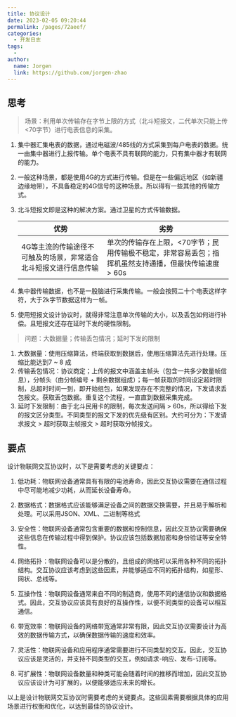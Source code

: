 ```yaml
---
title: 协议设计
date: 2023-02-05 09:20:44
permalink: /pages/72aeef/
categories:
  - 开发日志
tags:
  - 
author: 
  name: Jorgen
  link: https://github.com/jorgen-zhao
---
```


## 思考

> 场景：利用单次传输存在字节上限的方式（北斗短报文，二代单次只能上传<70字节）进行电表信息的采集。

1. 集中器汇集电表的数据，通过电磁波/485线的方式采集到每户电表的数据。统一由集中器进行上报传输。单个电表不具有联网的能力，只有集中器才有联网的能力。

2. 一般这种场景，都是使用4G的方式进行传输。但是在一些偏远地区（如新疆边缘地带），不具备稳定的4G信号的这种场景。所以得有一些其他的传输方式。

3. 北斗短报文即是这种的解决方案。通过卫星的方式传输数据。

   | 优势                                                         | 劣势                                                         |
   | ------------------------------------------------------------ | ------------------------------------------------------------ |
   | 4G等主流的传输途径不可触及的场景，非常适合北斗短报文进行信息传输 | 单次的传输存在上限，<70字节；民用传输极不稳定，非常容易丢包；指挥机虽然支持通播，但最快传输速度 > 60s |


4. 集中器传输数据，也不是一股脑进行采集传输。一般会按照二十个电表这样字符，大于2k字节数据这样为一帧。

5. 使用短报文设计协议时，就得非常注意单次传输的大小，以及丢包如何进行补偿。且短报文还存在延时下发的硬性限制。


> 问题：大数据量；传输丢包情况；延时下发的限制

1. 大数据量：使用压缩算法，终端获取到数据后，使用压缩算法先进行处理。压缩比能达到7 ~ 8 成
2. 传输丢包情况：协议商定；上传的报文中涵盖主帧头（包含一共多少数量帧信息），分帧头（由分帧编号 + 剩余数据组成）；每一帧获取的时间设定超时限制，总超时时间一到，即开始组包，如果发现存在不完整的情况，下发请求丢包报文。获取丢包数据。重复这个流程，一直直到数据采集完成。
3. 延时下发限制：由于北斗民用卡的限制，每次发送间隔 > 60s，所以得给下发的报文区分类型。不同类型的报文下发的优先级有区别。大约可分为：下发请求报文 > 超时获取主帧报文 > 超时获取分帧报文。

##  要点
设计物联网交互协议时，以下是需要考虑的关键要点：

1. 低功耗：物联网设备通常具有有限的电池寿命，因此交互协议需要在通信过程中尽可能地减少功耗，从而延长设备寿命。
   
2. 数据格式：数据格式应该能够满足设备之间的数据交换需要，并且易于解析和处理。可以采用JSON、XML、二进制等格式

3. 安全性：物联网设备通常包含重要的数据和控制信息，因此交互协议需要确保这些信息在传输过程中得到保护。协议应该包括数据加密和身份验证等安全特性。
   
4. 网络拓扑：物联网设备可以是分散的，且组成的网络可以采用各种不同的拓扑结构。交互协议应该考虑到这些因素，并能够适应不同的拓扑结构，如星形、网状、总线等。

5. 互操作性：物联网设备通常来自不同的制造商，使用不同的通信协议和数据格式。因此，交互协议应该具有良好的互操作性，以便不同类型的设备可以相互通信。

6. 带宽效率：物联网设备的网络带宽通常非常有限，因此交互协议需要设计为高效的数据传输方式，以确保数据传输的速度和效率。

7. 灵活性：物联网设备和应用程序通常需要进行不同类型的交互。因此，交互协议应该是灵活的，并支持不同类型的交互，例如请求-响应、发布-订阅等。

8.  可扩展性：物联网设备数量和种类可能会随着时间的推移而增加，因此交互协议应该设计为可扩展的，以便能够适应未来的增长。

以上是设计物联网交互协议时需要考虑的关键要点。这些因素需要根据具体的应用场景进行权衡和优化，以达到最佳的协议设计。